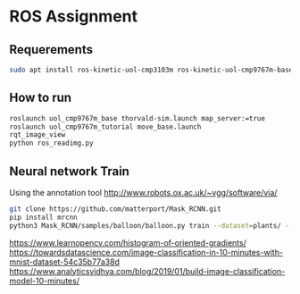 # ROS Assignment

## Requerements

```bash
sudo apt install ros-kinetic-uol-cmp3103m ros-kinetic-uol-cmp9767m-base ros-kinetic-uol-cmp9767m-tutorial ros-kinetic-rqt-image-view
```
## How to run

```bash
roslaunch uol_cmp9767m_base thorvald-sim.launch map_server:=true
roslaunch uol_cmp9767m_tutorial move_base.launch
rqt_image_view
python ros_readimg.py
```

## Neural network Train
Using the annotation tool http://www.robots.ox.ac.uk/~vgg/software/via/
```bash
git clone https://github.com/matterport/Mask_RCNN.git
pip install mrcnn
python3 Mask_RCNN/samples/balloon/balloon.py train --dataset=plants/ --weights=coco
```

https://www.learnopencv.com/histogram-of-oriented-gradients/
https://towardsdatascience.com/image-classification-in-10-minutes-with-mnist-dataset-54c35b77a38d
https://www.analyticsvidhya.com/blog/2019/01/build-image-classification-model-10-minutes/

